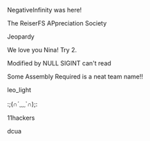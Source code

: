NegativeInfinity was here!

The ReiserFS APpreciation Society

Jeopardy

We love you Nina!  Try 2.

Modified by NULL
SIGINT can't read

Some Assembly Required is a neat team name!!

leo_light

:;(∩´﹏`∩);:

11hackers

dcua
